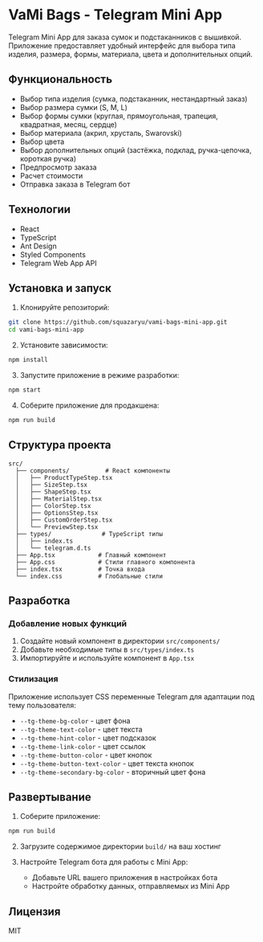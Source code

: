 # VaMi Bags - Telegram Mini App

Telegram Mini App для заказа сумок и подстаканников с вышивкой. Приложение предоставляет удобный интерфейс для выбора типа изделия, размера, формы, материала, цвета и дополнительных опций.

## Функциональность

- Выбор типа изделия (сумка, подстаканник, нестандартный заказ)
- Выбор размера сумки (S, M, L)
- Выбор формы сумки (круглая, прямоугольная, трапеция, квадратная, месяц, сердце)
- Выбор материала (акрил, хрусталь, Swarovski)
- Выбор цвета
- Выбор дополнительных опций (застёжка, подклад, ручка-цепочка, короткая ручка)
- Предпросмотр заказа
- Расчет стоимости
- Отправка заказа в Telegram бот

## Технологии

- React
- TypeScript
- Ant Design
- Styled Components
- Telegram Web App API

## Установка и запуск

1. Клонируйте репозиторий:
```bash
git clone https://github.com/squazaryu/vami-bags-mini-app.git
cd vami-bags-mini-app
```

2. Установите зависимости:
```bash
npm install
```

3. Запустите приложение в режиме разработки:
```bash
npm start
```

4. Соберите приложение для продакшена:
```bash
npm run build
```

## Структура проекта

```
src/
  ├── components/          # React компоненты
  │   ├── ProductTypeStep.tsx
  │   ├── SizeStep.tsx
  │   ├── ShapeStep.tsx
  │   ├── MaterialStep.tsx
  │   ├── ColorStep.tsx
  │   ├── OptionsStep.tsx
  │   ├── CustomOrderStep.tsx
  │   └── PreviewStep.tsx
  ├── types/              # TypeScript типы
  │   ├── index.ts
  │   └── telegram.d.ts
  ├── App.tsx            # Главный компонент
  ├── App.css            # Стили главного компонента
  ├── index.tsx          # Точка входа
  └── index.css          # Глобальные стили
```

## Разработка

### Добавление новых функций

1. Создайте новый компонент в директории `src/components/`
2. Добавьте необходимые типы в `src/types/index.ts`
3. Импортируйте и используйте компонент в `App.tsx`

### Стилизация

Приложение использует CSS переменные Telegram для адаптации под тему пользователя:

- `--tg-theme-bg-color` - цвет фона
- `--tg-theme-text-color` - цвет текста
- `--tg-theme-hint-color` - цвет подсказок
- `--tg-theme-link-color` - цвет ссылок
- `--tg-theme-button-color` - цвет кнопок
- `--tg-theme-button-text-color` - цвет текста кнопок
- `--tg-theme-secondary-bg-color` - вторичный цвет фона

## Развертывание

1. Соберите приложение:
```bash
npm run build
```

2. Загрузите содержимое директории `build/` на ваш хостинг

3. Настройте Telegram бота для работы с Mini App:
   - Добавьте URL вашего приложения в настройках бота
   - Настройте обработку данных, отправляемых из Mini App

## Лицензия

MIT

